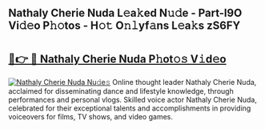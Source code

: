 ## Nathaly Cherie Nuda L𝚎a𝚔ed N𝚞𝚍e - Part-l9O Vi𝚍𝚎o P𝚑𝚘tos - H𝚘𝚝 O𝚗𝚕yf𝚊ns L𝚎a𝚔s zS6FY

# <h2><a href="http://kf3h33l.oniu.top/?m=Nathaly+Cherie+Nuda">🔗👉 🔴 Nathaly Cherie Nuda P𝚑ot𝚘𝚜 V𝚒d𝚎o</a></h2>

[![Nathaly Cherie Nuda Nu𝚍e𝚜](https://i.imgur.com/0qMVB7G.gif)](http://kf3h33l.oniu.top/?m=Nathaly+Cherie+Nuda)
Online thought leader Nathaly Cherie Nuda, acclaimed for disseminating dance and lifestyle knowledge, through performances and personal vlogs. Skilled voice actor Nathaly Cherie Nuda, celebrated for their exceptional talents and accomplishments in providing voiceovers for films, TV shows, and video games.  

